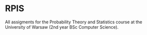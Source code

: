 # RPIS
All assigments for the Probability Theory and Statistics course at the University of Warsaw (2nd year BSc Computer Science).
